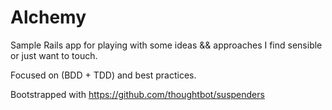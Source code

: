 # Alchemy

Sample Rails app for playing with some ideas && approaches I find sensible or just want to touch. 

Focused on (BDD + TDD) and best practices.

Bootstrapped with <https://github.com/thoughtbot/suspenders>
